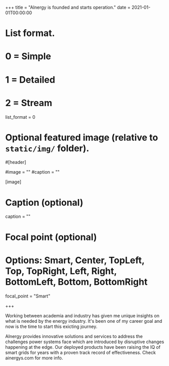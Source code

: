 +++
title = "AInergy is founded and starts operation."
date = 2021-01-01T00:00:00

# List format.
#   0 = Simple
#   1 = Detailed
#   2 = Stream
list_format = 0

# Optional featured image (relative to `static/img/` folder).
#[header]

#image = ""
#caption = ""

[image]
  # Caption (optional)
  caption = ""
  
  # Focal point (optional)
  # Options: Smart, Center, TopLeft, Top, TopRight, Left, Right, BottomLeft, Bottom, BottomRight
  focal_point = "Smart"

+++

Working between academia and industry has given me unique insights on what is needed by the energy industry. It's been one of my career goal and now is the time to start this exicting journey.

AInergy provides innovative solutions and services to address the challenges power systems face which are introduced by disruptive changes happening at the edge. Our deployed products have been raising the IQ of smart grids for years with a proven track record of effectiveness. Check ainergys.com for more info.

